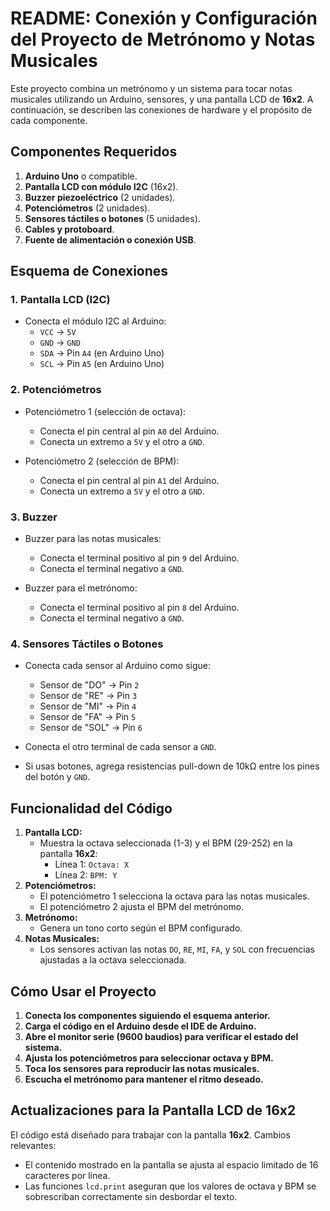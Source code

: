 # README: Conexión y Configuración del Proyecto de Metrónomo y Notas Musicales

Este proyecto combina un metrónomo y un sistema para tocar notas musicales utilizando un Arduino, sensores, y una pantalla LCD de **16x2**. A continuación, se describen las conexiones de hardware y el propósito de cada componente.



## **Componentes Requeridos**
1. **Arduino Uno** o compatible.
2. **Pantalla LCD con módulo I2C** (16x2).
3. **Buzzer piezoeléctrico** (2 unidades).
4. **Potenciómetros** (2 unidades).
5. **Sensores táctiles o botones** (5 unidades).
6. **Cables y protoboard**.
7. **Fuente de alimentación o conexión USB**.



## **Esquema de Conexiones**

### **1. Pantalla LCD (I2C)**
- Conecta el módulo I2C al Arduino:
  - `VCC` -> `5V`
  - `GND` -> `GND`
  - `SDA` -> Pin `A4` (en Arduino Uno)
  - `SCL` -> Pin `A5` (en Arduino Uno)

### **2. Potenciómetros**
- Potenciómetro 1 (selección de octava):
  - Conecta el pin central al pin `A0` del Arduino.
  - Conecta un extremo a `5V` y el otro a `GND`.
  
- Potenciómetro 2 (selección de BPM):
  - Conecta el pin central al pin `A1` del Arduino.
  - Conecta un extremo a `5V` y el otro a `GND`.

### **3. Buzzer**
- Buzzer para las notas musicales:
  - Conecta el terminal positivo al pin `9` del Arduino.
  - Conecta el terminal negativo a `GND`.

- Buzzer para el metrónomo:
  - Conecta el terminal positivo al pin `8` del Arduino.
  - Conecta el terminal negativo a `GND`.

### **4. Sensores Táctiles o Botones**
- Conecta cada sensor al Arduino como sigue:
  - Sensor de "DO" -> Pin `2`
  - Sensor de "RE" -> Pin `3`
  - Sensor de "MI" -> Pin `4`
  - Sensor de "FA" -> Pin `5`
  - Sensor de "SOL" -> Pin `6`
  
- Conecta el otro terminal de cada sensor a `GND`.
- Si usas botones, agrega resistencias pull-down de 10kΩ entre los pines del botón y `GND`.



## **Funcionalidad del Código**

1. **Pantalla LCD:**
   - Muestra la octava seleccionada (1-3) y el BPM (29-252) en la pantalla **16x2**:
     - Línea 1: `Octava: X`
     - Línea 2: `BPM: Y`
2. **Potenciómetros:**
   - El potenciómetro 1 selecciona la octava para las notas musicales.
   - El potenciómetro 2 ajusta el BPM del metrónomo.
3. **Metrónomo:**
   - Genera un tono corto según el BPM configurado.
4. **Notas Musicales:**
   - Los sensores activan las notas `DO`, `RE`, `MI`, `FA`, y `SOL` con frecuencias ajustadas a la octava seleccionada.



## **Cómo Usar el Proyecto**

1. **Conecta los componentes siguiendo el esquema anterior.**
2. **Carga el código en el Arduino desde el IDE de Arduino.**
3. **Abre el monitor serie (9600 baudios) para verificar el estado del sistema.**
4. **Ajusta los potenciómetros para seleccionar octava y BPM.**
5. **Toca los sensores para reproducir las notas musicales.**
6. **Escucha el metrónomo para mantener el ritmo deseado.**



## **Actualizaciones para la Pantalla LCD de 16x2**

El código está diseñado para trabajar con la pantalla **16x2**. Cambios relevantes:
- El contenido mostrado en la pantalla se ajusta al espacio limitado de 16 caracteres por línea.
- Las funciones `lcd.print` aseguran que los valores de octava y BPM se sobrescriban correctamente sin desbordar el texto.
